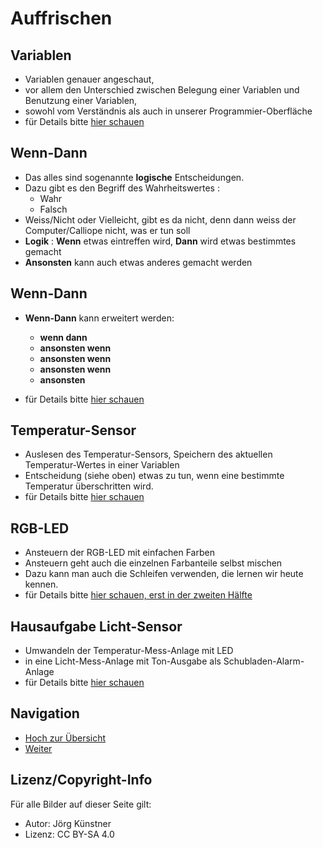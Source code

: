 # Auffrischen

## Variablen 

* Variablen genauer angeschaut, 
* vor allem den Unterschied zwischen Belegung einer Variablen und Benutzung einer Variablen, 
* sowohl vom Verständnis als auch in unserer Programmier-Oberfläche
* für Details bitte [hier schauen](../../04_Tag3/04_01_Auffrischen/index.html)

## Wenn-Dann

* Das alles sind sogenannte __logische__ Entscheidungen.
* Dazu gibt es den Begriff des Wahrheitswertes :
    * Wahr
    * Falsch
* Weiss/Nicht oder Vielleicht, gibt es da nicht, denn dann weiss der Computer/Calliope nicht, was er tun soll
* __Logik__ : __Wenn__ etwas eintreffen wird, __Dann__ wird etwas bestimmtes gemacht
* __Ansonsten__ kann auch etwas anderes gemacht werden


## Wenn-Dann

* __Wenn-Dann__ kann erweitert werden: 
     * __wenn dann__
     * __ansonsten wenn__ 
     * __ansonsten wenn__ 
     * __ansonsten wenn__ 
     * __ansonsten__ 

* für Details bitte [hier schauen](../../04_Tag3/04_02_Wenn-Dann/index.html)


## Temperatur-Sensor

* Auslesen des Temperatur-Sensors, Speichern des aktuellen Temperatur-Wertes in einer Variablen
* Entscheidung (siehe oben) etwas zu tun, wenn eine bestimmte Temperatur überschritten wird.
* für Details bitte [hier schauen](../../04_Tag3/04_03_TemperaturSensor/index.html)


## RGB-LED

* Ansteuern der RGB-LED mit einfachen Farben
* Ansteuern geht auch die einzelnen Farbanteile selbst mischen
* Dazu kann man auch die Schleifen verwenden, die lernen wir heute kennen. 
* für Details bitte [hier schauen, erst in der zweiten Hälfte](../../04_Tag3/04_02_Wenn-Dann/index.html)



## Hausaufgabe Licht-Sensor

* Umwandeln der Temperatur-Mess-Anlage mit LED 
* in eine Licht-Mess-Anlage mit Ton-Ausgabe als Schubladen-Alarm-Anlage
* für Details bitte [hier schauen](../../05_Tag3_Nachlese/index.html)



## Navigation


* [Hoch zur Übersicht](../index.html)  
* [Weiter](../06_02_Schleifen/index.html)  



## Lizenz/Copyright-Info
Für alle Bilder auf dieser Seite gilt:

*  Autor: Jörg Künstner
* Lizenz: CC BY-SA 4.0



